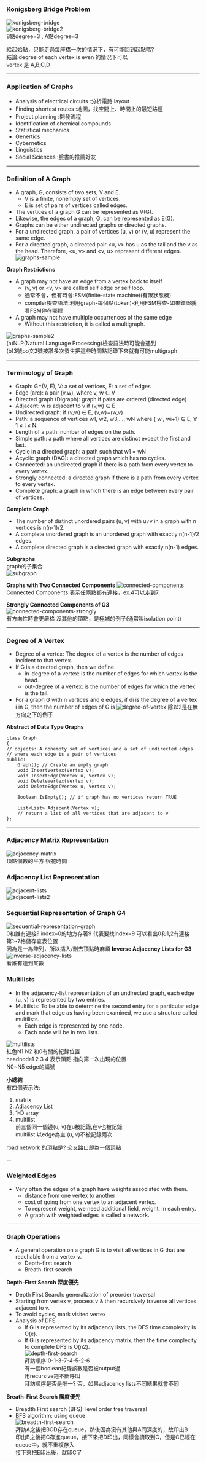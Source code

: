 ### Konigsberg Bridge Problem  

![konigsberg-bridge](https://github.com/joyce-hsu/data-structure/blob/master/konigsberg-bridge.png)  
![konigsberg-bridge2](https://github.com/joyce-hsu/data-structure/blob/master/konigsberg-bridge2.png)  
B點degree=3 , A點degree=3  


給起始點，只能走過每座橋一次的情況下，有可能回到起點嗎?  
結論:degree of each vertex is even 的情況下可以  
vertex 是 A,B,C,D  

---

### Application of Graphs  
- Analysis of electrical circuits  :分析電路 layout
- Finding shortest routes  :地圖，找空間上、時間上的最短路徑
- Project planning  :開發流程
- Identification of chemical compounds
- Statistical mechanics
- Genertics
- Cybernetics
- Linguistics
- Social Sciences  :臉書的推薦好友  

---

### Definition of A Graph  
- A graph, G, consists of two sets, V and E.
  - V is a finite, nonempty set of vertices.
  - E is set of pairs of vertices called edges.
- The vertices of a graph G can be represented as V(G).
- Likewise, the edges of a graph, G, can be represented as E(G).
- Graphs can be either undirected graphs or directed graphs.
- For a undirected graph, a pair of vertices (u, v) or (v, u) represent the same edge.
- For a directed graph, a directed pair <u, v> has u as the tail and the v as the head. Therefore, <u, v> and <v, u> represent different edges.  
![graphs-sample](https://github.com/joyce-hsu/data-structure/blob/master/graphs-sample%20.png) 

**Graph Restrictions**  
- A graph may not have an edge from a vertex back to itself
  - (v, v) or <v, v> are called self edge or self loop.
  - 通常不會，但有時會:FSM(finite-state machine)(有限狀態機)
  - compiler檢查語法:利用graph-每個點(token)-利用FSM檢查-如果錯誤就看FSM停在哪裡
- A graph may not have multiple occurrences of the same edge
  - Without this restriction, it is called a multigraph.

![graphs-sample2](https://github.com/joyce-hsu/data-structure/blob/master/graphs-sample2.png)  
(a)NLP(Natural Language Processing)檢查語法時可能會遇到  
(b)3號po文2號按讚多次發生把這些時間點記錄下來就有可能multigraph  

---
### Terminology of Graph  
- Graph: G=(V, E), V: a set of vertices, E: a set of edges
- Edge (arc): a pair (v,w), where v, w ∈ V
- Directed graph (Digraph): graph if pairs are ordered (directed edge)
- Adjacent: w is adjacent to v if (v,w) ∈ E
- Undirected graph: if (v,w) ∈ E, (v,w)=(w,v)
- Path: a sequence of vertices w1, w2, w3,…, wN where ( wi, wi+1) ∈ E, ∀ 1 ≤ i ≤ N.
- Length of a path: number of edges on the path.
- Simple path: a path where all vertices are distinct except the first and last.
- Cycle in a directed graph: a path such that w1 = wN
- Acyclic graph (DAG): a directed graph which has no cycles.
- Connected: an undirected graph if there is a path from every vertex to every vertex.
- Strongly connected: a directed graph if there is a path from every vertex to every vertex.
- Complete graph: a graph in which there is an edge between every pair of vertices.
  
**Complete Graph**  
- The number of distinct unordered pairs (u, v) with u≠v in a graph with n vertices is n(n-1)/2.
- A complete unordered graph is an unordered graph with exactly n(n-1)/2 edges.
- A complete directed graph is a directed graph with exactly n(n-1) edges.  
  
**Subgraphs**  
graph的子集合   
![subgraph](https://github.com/joyce-hsu/data-structure/blob/master/subgraph.png)  

**Graphs with Two Connected Components**
![connected-components](https://github.com/joyce-hsu/data-structure/blob/master/connected-components.png)  
Connected Components:表示任兩點都有連接，ex.4可以走到7  

**Strongly Connected Components of G3**  
![connected-components-strongly](https://github.com/joyce-hsu/data-structure/blob/master/connected-components-strongly.png)  
有方向性時會更嚴格
沒其他的頂點，是極端的例子(通常叫isolation point)  

---

### Degree of A Vertex  
- Degree of a vertex: The degree of a vertex is the number of edges incident to that vertex.
- If G is a directed graph, then we define
  - in-degree of a vertex: is the number of edges for which vertex is the head.
  - out-degree of a vertex: is the number of edges for which the vertex is the tail.
- For a graph G with n vertices and e edges, if di is the degree of a vertex i in G, then the number of edges of G is  ![degree-of-vertex](https://github.com/joyce-hsu/data-structure/blob/master/degree-of-vertex.png)  除以2是在無方向之下的例子  
  
**Abstract of Data Type Graphs**
````
class Graph
{
// objects: A nonempty set of vertices and a set of undirected edges
// where each edge is a pair of vertices
public:
    Graph(); // Create an empty graph
    void InsertVertex(Vertex v);
    void InsertEdge(Vertex u, Vertex v);
    void DeleteVertex(Vertex v);
    void DeleteEdge(Vertex u, Vertex v);
    
    Boolean IsEmpty(); // if graph has no vertices return TRUE
    
    List<List> Adjacent(Vertex v);
    // return a list of all vertices that are adjacent to v
};
````  
---
### Adjacency Matrix Representation
![adjacency-matrix](https://github.com/joyce-hsu/data-structure/blob/master/adjacency-matrix.png)  
頂點個數的平方  很花時間  

### Adjacency List Representation  
![adjacent-lists](https://github.com/joyce-hsu/data-structure/blob/master/adjacent-lists.png)  
![adjacent-lists2](https://github.com/joyce-hsu/data-structure/blob/master/adjacent-lists2.png)  

### Sequential Representation of Graph G4  
![sequential-representation-graph](https://github.com/joyce-hsu/data-structure/blob/master/sequential-representation-graph.png)  
0和誰有連接? index=0的地方存著9  代表要找index=9  可以看出0和1,2有連接  
第1~7格儲存查表位置  
因為是一為陣列，所以插入/刪去頂點時麻煩
**Inverse Adjacency Lists for G3**  
![inverse-adjacency-lists](https://github.com/joyce-hsu/data-structure/blob/master/inverse-adjacency-lists.png)  
看誰有連到某數  


### Multilists  
- In the adjacency-list representation of an undirected graph, each edge (u, v) is
represented by two entries.
- Multilists: To be able to determine the second entry for a particular edge and
mark that edge as having been examined, we use a structure called multilists.
  - Each edge is represented by one node.
  - Each node will be in two lists.  
  
![multilists](https://github.com/joyce-hsu/data-structure/blob/master/multilists.png)  
紅色N1 N2 和0有關的紀錄位置  
headnode1 2 3 4 表示頂點 指向第一次出現的位置  
N0~N5 edge的編號

**小總結**  
有四個表示法:  
1. matrix  
2. Adjacency List  
3. 1-D array  
4. multilist  
前三個同一個邊(u, v)在u被記錄,在v也被記錄  
multilist 以edge為主  (u, v)不被記錄兩次  
  
road network 的頂點是?  交叉路口即為一個頂點  

--
### Weighted Edges  
- Very often the edges of a graph have weights associated with them.
  - distance from one vertex to another
  - cost of going from one vertex to an adjacent vertex.
  - To represent weight, we need additional field, weight, in each entry.
  - A graph with weighted edges is called a network.

---
### Graph Operations  
- A general operation on a graph G is to visit all vertices in G that are reachable from a vertex v.
  - Depth-first search
  - Breath-first search  
  
**Depth-First Search 深度優先**  
- Depth First Search: generalization of preorder traversal
- Starting from vertex v, process v & then recursively traverse all vertices adjacent to v.
- To avoid cycles, mark visited vertex  
- Analysis of DFS
  - If G is represented by its adjacency lists, the DFS time complexity is O(e).
  - If G is represented by its adjacency matrix, then the time complexity to complete DFS is O(n2).  
![depth-first-search](https://github.com/joyce-hsu/data-structure/blob/master/depth-first-search.png)  
拜訪順序:0-1-3-7-4-5-2-6  
有一個boolean紀錄該數是否被output過  
用recursive跑不斷呼叫  
拜訪順序是否是唯一?  否，如果adjacency lists不同結果就會不同  
  
**Breath-First Search 廣度優先**  
- Breadth First search (BFS): level order tree traversal
- BFS algorithm: using queue  
![breadth-first-search](https://github.com/joyce-hsu/data-structure/blob/master/breadth-first-search.png)  
拜訪A之後把BCD存在queue，然後因為沒有其他與A同深度的，故印出B  
印出B之後把C存進queue，接下來把D印出，同樣會讀取到C，但是C已經在queue中，就不重複存入  
接下來把E印出後，就印C了
